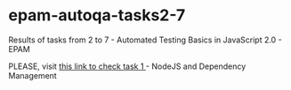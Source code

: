# epam-autoqa-tasks2-7
Results of tasks from 2 to 7 - Automated Testing Basics in JavaScript 2.0 - EPAM

PLEASE, visit [this link to check task 1 ](https://github.com/wrsby/epam-autoqa-task1) - NodeJS and Dependency Management

